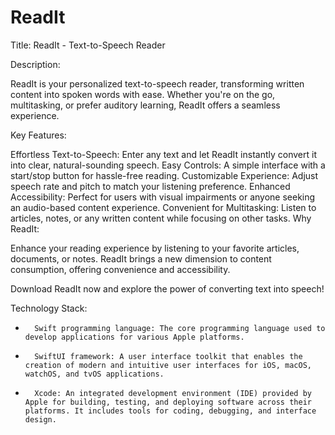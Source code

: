 # ReadIt

Title: ReadIt - Text-to-Speech Reader

Description:

ReadIt is your personalized text-to-speech reader, transforming written content into spoken words with ease. Whether you're on the go, multitasking, or prefer auditory learning, ReadIt offers a seamless experience.

Key Features:

Effortless Text-to-Speech: Enter any text and let ReadIt instantly convert it into clear, natural-sounding speech.
Easy Controls: A simple interface with a start/stop button for hassle-free reading.
Customizable Experience: Adjust speech rate and pitch to match your listening preference.
Enhanced Accessibility: Perfect for users with visual impairments or anyone seeking an audio-based content experience.
Convenient for Multitasking: Listen to articles, notes, or any written content while focusing on other tasks.
Why ReadIt:

Enhance your reading experience by listening to your favorite articles, documents, or notes. ReadIt brings a new dimension to content consumption, offering convenience and accessibility.

Download ReadIt now and explore the power of converting text into speech!


Technology Stack:
* 		Swift programming language: The core programming language used to develop applications for various Apple platforms.
* 		SwiftUI framework: A user interface toolkit that enables the creation of modern and intuitive user interfaces for iOS, macOS, watchOS, and tvOS applications.
* 		Xcode: An integrated development environment (IDE) provided by Apple for building, testing, and deploying software across their platforms. It includes tools for coding, debugging, and interface design.
